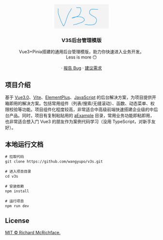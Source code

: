 <br />
<div align="center">
  <a href="https://github.com/othneildrew/Best-README-Template">
    <img src="public/v3s.jpg" alt="Logo" width="180" height="80">
  </a>

  <h3 align="center">V3S后台管理模版</h3>

  <p align="center">
    Vue3+Pinia搭建的通用后台管理模版，助力你快速进入业务开发。
    <br />
    Less is more 😶
    <br />
    <br />
    ·
    <a href="https://github.com/wangyupo/v3s/issues">报告 Bug</a>
    ·
    <a href="https://github.com/wangyupo/v3s/issues">建议需求</a>
  </p>
</div>

## 项目介绍

基于 [Vue3.0](https://cn.vuejs.org/)、[Vite](https://cn.vitejs.dev/)、[ElementPlus](http://element-plus.org/zh-CN/)、[JavaScript](https://developer.mozilla.org/zh-CN/docs/Web/JavaScript) 的后台解决方案，为项目提供开箱即用的解决方案。包括常用组件（列表/搜索/无缝滚动）、函数、动态菜单、权限校验等功能。项目组件化程度较高，非常适合中高级前端快速搭建企业级的中后台产品。同时，项目有复制粘贴用的 [aExample](https://github.com/wangyupo/v3s/tree/main/src/views/aExample) 目录，常用业务功能即粘即用，也非常适合想入门 Vue3 的朋友作为案例代码学习（没用 TypeScript，对新手友好）。

## 本地运行文档

```
# 拉取代码
git clone https://github.com/wangyupo/v3s.git

# 进入项目目录
cd v3s

# 安装依赖
npm install

# 运行项目
npm run dev
```

## License

[MIT © Richard McRichface.](https://github.com/wangyupo/v3s/blob/master/LICENSE)
